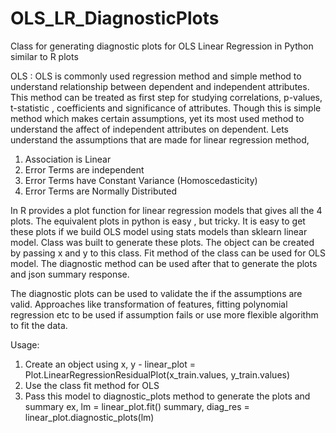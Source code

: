 # OLS_LR_DiagnosticPlots
Class for generating diagnostic plots for OLS Linear Regression in Python similar to R plots

OLS :
OLS is commonly used regression method and simple method to understand relationship between dependent and independent attributes. This method can be treated as first step for studying correlations, p-values, t-statistic , coefficients and significance of attributes. Though this is simple method which makes certain assumptions, yet its most used method to understand the affect of independent attributes on dependent. Lets understand the assumptions that are made for linear regression method,

1. Association is Linear 
2. Error Terms are independent
3. Error Terms have Constant Variance (Homoscedasticity) 
4. Error Terms are Normally Distributed 

In R provides a plot function for linear regression models that gives all the 4 plots. The equivalent plots in python is easy , but tricky. It is easy to get these plots if we build OLS model using stats models than sklearn linear model. 
Class was built to generate these plots. The object can be created by passing x and y to this class. Fit method of the class can be used for OLS model. The diagnostic method can be used after that to generate the plots and json summary response.

The diagnostic plots can be used to validate the if the assumptions are valid. Approaches like transformation of features, fitting polynomial regression etc to be used if assumption fails or use more flexible algorithm to fit the data.


Usage:

1) Create an object using x, y - linear_plot = Plot.LinearRegressionResidualPlot(x_train.values, y_train.values)
2) Use the class fit method for OLS 
3) Pass this model to diagnostic_plots method to generate the plots and summary 
    ex, lm = linear_plot.fit()
    summary, diag_res = linear_plot.diagnostic_plots(lm)
    
    
